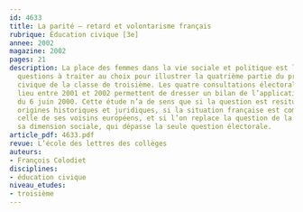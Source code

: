 ```yaml
---
id: 4633
title: La parité – retard et volontarisme français
rubrique: Éducation civique [3e]
annee: 2002
magazine: 2002
pages: 21
description: La place des femmes dans la vie sociale et politique est l’une des trois
  questions à traiter au choix pour illustrer la quatrième partie du programme d’éducation
  civique de la classe de troisième. Les quatre consultations électorales ayant eu
  lieu entre 2001 et 2002 permettent de dresser un bilan de l’application de la loi
  du 6 juin 2000. Cette étude n’a de sens que si la question est resituée dans ses
  origines historiques et juridiques, si la situation française est comparée avec
  celle de ses voisins européens, et si l’on replace la question de la parité dans
  sa dimension sociale, qui dépasse la seule question électorale.
article_pdf: 4633.pdf
revue: L’école des lettres des collèges
auteurs:
- François Colodiet
disciplines:
- éducation civique
niveau_etudes:
- troisième
---
```

